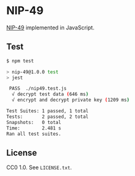 # NIP-49

[NIP-49](https://github.com/mikedilger/nips/blob/nip-nn-key-export/49.md) implemented in JavaScript.


## Test

```bash
$ npm test

> nip-49@1.0.0 test
> jest

 PASS  ./nip49.test.js
  √ decrypt test data (646 ms)
  √ encrypt and decrypt private key (1209 ms)

Test Suites: 1 passed, 1 total
Tests:       2 passed, 2 total
Snapshots:   0 total
Time:        2.481 s
Ran all test suites.
```


## License

CC0 1.0. See `LICENSE.txt`.
